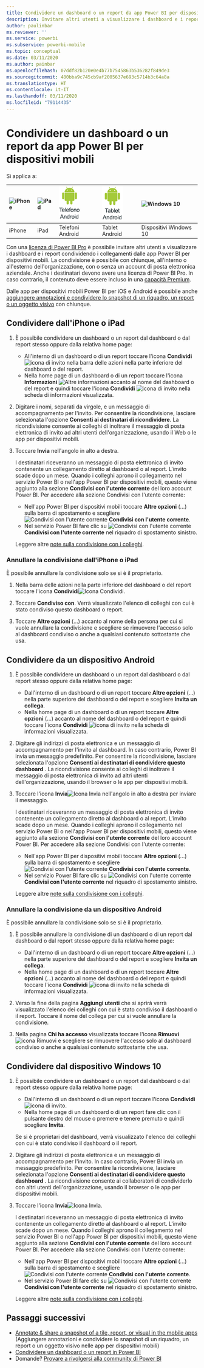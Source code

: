 ```yaml
---
title: Condividere un dashboard o un report da app Power BI per dispositivi mobili
description: Invitare altri utenti a visualizzare i dashboard e i report condividendo i collegamenti dalle app Power BI per dispositivi mobili. Come fare.
author: paulinbar
ms.reviewer: ''
ms.service: powerbi
ms.subservice: powerbi-mobile
ms.topic: conceptual
ms.date: 03/11/2020
ms.author: painbar
ms.openlocfilehash: 07ddf82b120e0e4b77b7545863b536282f849de3
ms.sourcegitcommit: 480bba9c745cb9af2005637e693c5714b3c64a8a
ms.translationtype: HT
ms.contentlocale: it-IT
ms.lasthandoff: 03/11/2020
ms.locfileid: "79114435"
---
```

# <a name="share-a-dashboard-or-report-from-the-power-bi-mobile-apps"></a>Condividere un dashboard o un report da app Power BI per dispositivi mobili
Si applica a:

| ![iPhone](./media/mobile-share-dashboard-from-the-mobile-apps/iphone-logo-50-px.png) | ![iPad](./media/mobile-share-dashboard-from-the-mobile-apps/ipad-logo-50-px.png) | ![Telefono Android](./media/mobile-share-dashboard-from-the-mobile-apps/android-phone-logo-50-px.png) | ![Tablet Android](./media/mobile-share-dashboard-from-the-mobile-apps/android-tablet-logo-50-px.png) | ![Windows 10](./media/mobile-share-dashboard-from-the-mobile-apps/win-10-logo-50-px.png) |
|:--- |:--- |:--- |:--- |:--- |
| iPhone |iPad |Telefoni Android |Tablet Android |Dispositivi Windows 10 |

Con una [licenza di Power BI Pro](../../service-features-license-type.md) è possibile invitare altri utenti a visualizzare i dashboard e i report condividendo i collegamenti dalle app Power BI per dispositivi mobili. La condivisione è possibile con chiunque, all'interno o all'esterno dell'organizzazione, con o senza un account di posta elettronica aziendale. Anche i destinatari devono avere una licenza di Power BI Pro. In caso contrario, il contenuto deve essere incluso in una [capacità Premium](../../service-premium-what-is.md).

Dalle app per dispositivi mobili Power BI per iOS e Android è possibile anche [aggiungere annotazioni e condividere lo snapshot di un riquadro, un report o un oggetto visivo](mobile-annotate-and-share-a-tile-from-the-mobile-apps.md) con chiunque. 

## <a name="share-from-your-iphone-or-ipad"></a>Condividere dall'iPhone o iPad

1. È possibile condividere un dashboard o un report dal dashboard o dal report stesso oppure dalla relativa home page:
    *  All'interno di un dashboard o di un report toccare l'icona **Condividi** ![icona di invito](././media/mobile-share-dashboard-from-the-mobile-apps/power-bi-android-invite-icon-ss.png) nella barra delle azioni nella parte inferiore del dashboard o del report.
    *  Nella home page di un dashboard o di un report toccare l'icona **Informazioni** ![Altre informazioni](./media/mobile-share-dashboard-from-the-mobile-apps/power-bi-more-info-icon.png) accanto al nome del dashboard o del report e quindi toccare l'icona **Condividi** ![icona di invito](./media/mobile-share-dashboard-from-the-mobile-apps/power-bi-android-invite-icon-ss.png) nella scheda di informazioni visualizzata.
2. Digitare i nomi, separati da virgole, e un messaggio di accompagnamento per l'invito. Per consentire la ricondivisione, lasciare selezionata l'opzione **Consenti ai destinatari di ricondividere**. La ricondivisione consente ai colleghi di inoltrare il messaggio di posta elettronica di invito ad altri utenti dell'organizzazione, usando il Web o le app per dispositivi mobili.
3. Toccare **Invia** nell'angolo in alto a destra.
   
   I destinatari riceveranno un messaggio di posta elettronica di invito contenente un collegamento diretto al dashboard o al report. L'invito scade dopo un mese. Quando i colleghi aprono il collegamento nel servizio Power BI o nell'app Power BI per dispositivi mobili, questo viene aggiunto alla sezione **Condivisi con l'utente corrente** del loro account Power BI. Per accedere alla sezione Condivisi con l'utente corrente:
   
   * Nell'app Power BI per dispositivi mobili toccare **Altre opzioni** (...) sulla barra di spostamento e scegliere ![Condivisi con l'utente corrente](./././media/mobile-share-dashboard-from-the-mobile-apps/power-bi-shared-with-me-icon.png) **Condivisi con l'utente corrente**.
   * Nel servizio Power BI fare clic su ![Condivisi con l'utente corrente](./././media/mobile-share-dashboard-from-the-mobile-apps/power-bi-shared-with-me-icon.png) **Condivisi con l'utente corrente** nel riquadro di spostamento sinistro.
   
   Leggere altre [note sulla condivisione con i colleghi](../../service-share-dashboards.md).

### <a name="unshare-from-your-iphone-or-ipad"></a>Annullare la condivisione dall'iPhone o iPad
È possibile annullare la condivisione solo se si è il proprietario.

1. Nella barra delle azioni nella parte inferiore del dashboard o del report toccare l'icona **Condividi**![Icona Condividi](././media/mobile-share-dashboard-from-the-mobile-apps/power-bi-android-invite-icon-ss.png).
2. Toccare **Condiviso con**. Verrà visualizzato l'elenco di colleghi con cui è stato condiviso questo dashboard o report.

3. Toccare **Altre opzioni** (...) accanto al nome della persona per cui si vuole annullare la condivisione e scegliere se rimuovere l'accesso solo al dashboard condiviso o anche a qualsiasi contenuto sottostante che usa.



## <a name="share-from-your-android-device"></a>Condividere da un dispositivo Android
1. È possibile condividere un dashboard o un report dal dashboard o dal report stesso oppure dalla relativa home page:
    *  Dall'interno di un dashboard o di un report toccare **Altre opzioni** (...) nella parte superiore del dashboard o del report e scegliere **Invita un collega**.
    *  Nella home page di un dashboard o di un report toccare **Altre opzioni** (...) accanto al nome del dashboard o del report e quindi toccare l'icona **Condividi** ![icona di invito](./media/mobile-share-dashboard-from-the-mobile-apps/power-bi-android-invite-icon-ss.png) nella scheda di informazioni visualizzata.
 
2. Digitare gli indirizzi di posta elettronica e un messaggio di accompagnamento per l'invito al dashboard. In caso contrario, Power BI invia un messaggio predefinito. Per consentire la ricondivisione, lasciare selezionata l'opzione **Consenti ai destinatari di condividere questo dashboard** . La ricondivisione consente ai colleghi di inoltrare il messaggio di posta elettronica di invito ad altri utenti dell'organizzazione, usando il browser o le app per dispositivi mobili.
   
3. Toccare l'icona **Invia**![Icona Invia](./media/mobile-share-dashboard-from-the-mobile-apps/power-bi-android-send-icon.png) nell'angolo in alto a destra per inviare il messaggio.
   
    I destinatari riceveranno un messaggio di posta elettronica di invito contenente un collegamento diretto al dashboard o al report. L'invito scade dopo un mese. Quando i colleghi aprono il collegamento nel servizio Power BI o nell'app Power BI per dispositivi mobili, questo viene aggiunto alla sezione **Condivisi con l'utente corrente** del loro account Power BI. Per accedere alla sezione Condivisi con l'utente corrente:
   * Nell'app Power BI per dispositivi mobili toccare **Altre opzioni** (...) sulla barra di spostamento e scegliere ![Condivisi con l'utente corrente](./././media/mobile-share-dashboard-from-the-mobile-apps/power-bi-shared-with-me-icon.png) **Condivisi con l'utente corrente**.
   * Nel servizio Power BI fare clic su ![Condivisi con l'utente corrente](./././media/mobile-share-dashboard-from-the-mobile-apps/power-bi-shared-with-me-icon.png) **Condivisi con l'utente corrente** nel riquadro di spostamento sinistro.
   
   Leggere altre [note sulla condivisione con i colleghi](../../service-share-dashboards.md).


### <a name="unshare-from-your-android-device"></a>Annullare la condivisione da un dispositivo Android
È possibile annullare la condivisione solo se si è il proprietario.

1. È possibile annullare la condivisione di un dashboard o di un report dal dashboard o dal report stesso oppure dalla relativa home page:
    *  Dall'interno di un dashboard o di un report toccare **Altre opzioni** (...) nella parte superiore del dashboard o del report e scegliere **Invita un collega**.
    *  Nella home page di un dashboard o di un report toccare **Altre opzioni** (...) accanto al nome del dashboard o del report e quindi toccare l'icona **Condividi** ![icona di invito](./media/mobile-share-dashboard-from-the-mobile-apps/power-bi-android-invite-icon-ss.png) nella scheda di informazioni visualizzata.

2. Verso la fine della pagina **Aggiungi utenti** che si aprirà verrà visualizzato l'elenco dei colleghi con cui è stato condiviso il dashboard o il report. Toccare il nome del collega per cui si vuole annullare la condivisione.
3. Nella pagina **Chi ha accesso** visualizzata toccare l'icona **Rimuovi** ![icona Rimuovi](./media/mobile-share-dashboard-from-the-mobile-apps/power-bi-android-remove-icon.png) e scegliere se rimuovere l'accesso solo al dashboard condiviso o anche a qualsiasi contenuto sottostante che usa.

## <a name="share-from-your-windows-10-device"></a>Condividere dal dispositivo Windows 10

1. È possibile condividere un dashboard o un report dal dashboard o dal report stesso oppure dalla relativa home page:
    * Dall'interno di un dashboard o di un report toccare l'icona **Condividi** ![icona di invito](./media/mobile-share-dashboard-from-the-mobile-apps/power-bi-android-invite-icon-ss.png).
    * Nella home page di un dashboard o di un report fare clic con il pulsante destro del mouse o premere e tenere premuto e quindi scegliere **Invita**.
   
   Se si è proprietari del dashboard, verrà visualizzato l'elenco dei colleghi con cui è stato condiviso il dashboard o il report.

2. Digitare gli indirizzi di posta elettronica e un messaggio di accompagnamento per l'invito. In caso contrario, Power BI invia un messaggio predefinito. Per consentire la ricondivisione, lasciare selezionata l'opzione **Consenti ai destinatari di condividere questo dashboard** . La ricondivisione consente ai collaboratori di condividerlo con altri utenti dell'organizzazione, usando il browser o le app per dispositivi mobili.
   
3. Toccare l'icona **Invia**![Icona Invia](./media/mobile-share-dashboard-from-the-mobile-apps/pbi_win10ph_sendicon.png).
   
    I destinatari riceveranno un messaggio di posta elettronica di invito contenente un collegamento diretto al dashboard o al report. L'invito scade dopo un mese. Quando i colleghi aprono il collegamento nel servizio Power BI o nell'app Power BI per dispositivi mobili, questo viene aggiunto alla sezione **Condivisi con l'utente corrente** del loro account Power BI. Per accedere alla sezione Condivisi con l'utente corrente:
   
   * Nell'app Power BI per dispositivi mobili toccare **Altre opzioni** (...) sulla barra di spostamento e scegliere ![Condivisi con l'utente corrente](./././media/mobile-share-dashboard-from-the-mobile-apps/power-bi-shared-with-me-icon.png) **Condivisi con l'utente corrente**.
   * Nel servizio Power BI fare clic su ![Condivisi con l'utente corrente](./././media/mobile-share-dashboard-from-the-mobile-apps/power-bi-shared-with-me-icon.png) **Condivisi con l'utente corrente** nel riquadro di spostamento sinistro.
   
   Leggere altre [note sulla condivisione con i colleghi](../../service-share-dashboards.md).

## <a name="next-steps"></a>Passaggi successivi
* [Annotate & share a snapshot of a tile, report, or visual in the mobile apps](mobile-annotate-and-share-a-tile-from-the-mobile-apps.md) (Aggiungere annotazioni e condividere lo snapshot di un riquadro, un report o un oggetto visivo nelle app per dispositivi mobili)
* [Condividere un dashboard o un report in Power BI](../../service-share-dashboards.md)
* Domande? [Provare a rivolgersi alla community di Power BI](https://community.powerbi.com/)


